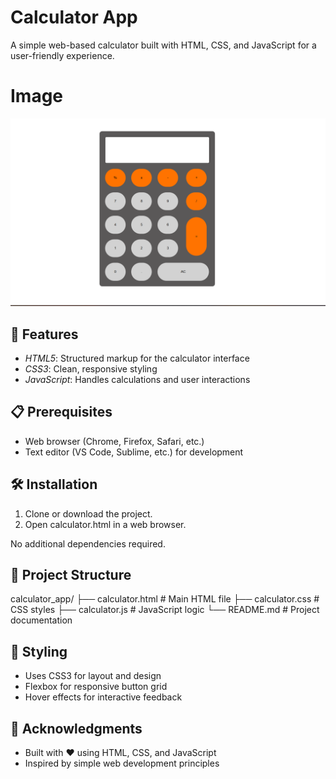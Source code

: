 # Calculator App

A simple web-based calculator built with HTML, CSS, and JavaScript for a user-friendly experience.

# Image
![Calculator](image/Calculator.png)
## 🚀 Features

- _HTML5_: Structured markup for the calculator interface
- _CSS3_: Clean, responsive styling
- _JavaScript_: Handles calculations and user interactions

## 📋 Prerequisites

- Web browser (Chrome, Firefox, Safari, etc.)
- Text editor (VS Code, Sublime, etc.) for development

## 🛠 Installation

1. Clone or download the project.
2. Open calculator.html in a web browser.

No additional dependencies required.

## 📁 Project Structure

calculator_app/
├── calculator.html # Main HTML file
├── calculator.css # CSS styles
├── calculator.js # JavaScript logic
└── README.md # Project documentation

## 🎨 Styling

- Uses CSS3 for layout and design
- Flexbox for responsive button grid
- Hover effects for interactive feedback

## 🙏 Acknowledgments

- Built with ❤ using HTML, CSS, and JavaScript
- Inspired by simple web development principles
